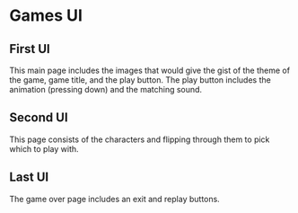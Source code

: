 # Games UI

## First UI 
This main page includes the images that would give the gist of the theme of the game, game title, and the play button. The play button includes the animation (pressing down) and the matching sound.

## Second UI
This page consists of the characters and flipping through them to pick which to play with.

## Last UI 
The game over page includes an exit and replay buttons.
